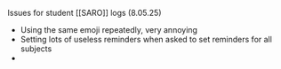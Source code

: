 
Issues for student [[SARO]] logs (8.05.25)
- Using the same emoji repeatedly, very annoying
- Setting lots of useless reminders when asked to set reminders for all subjects
- 
